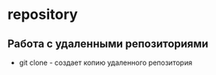﻿# repository
## Работа с удаленными репозиториями
* git clone - создает копию удаленного репозитория
